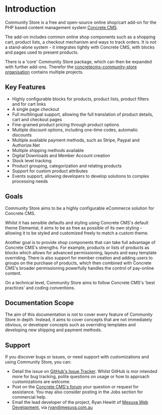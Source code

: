 # Introduction
 
Community Store is a free and open-source online shop/cart add-on for the PHP based content management system [Concrete CMS](https://www.concretecms.org/).

The add-on includes common online shop components such as a shopping cart, product lists, a checkout mechanism and ways to track orders. It is not a stand-alone system - it integrates tightly with Concrete CMS, with blocks and pages used to present products.

There is a 'core' Community Store package, which can then be expanded with further add-ons. Therefor the [concretecms-community-store organisation](https://github.com/concretecms-community-store) contains multiple projects.


## Key Features

- Highly configurable blocks for products, product lists, product filters and for cart links
- A single page checkout
- Full multilingual support, allowing the full translation of product details, cart and checkout pages
- Fine-grained product pricing through product options
- Multiple discount options, including one-time codes, automatic discounts
- Multiple available payment methods, such as Stripe, Paypal and Authorize.Net
- Multiple shipping methods available
- Digital Downloads and Member Account creation
- Stock level tracking
- Product grouping, categorization and relating products
- Support for custom product attributes
- Events support, allowing developers to develop solutions to complex processing needs


## Goals

Community Store aims to be a highly configurable eCommerce solution for Concrete CMS. 

Whilst it has sensible defaults and styling using Concrete CMS's default theme Elemental, it aims to be as free as possible of its own styling - allowing it to be styled and customized freely to match a custom theme.

Another goal is to provide shop components that can take full advantage of Concrete CMS's strengths. For example, products or lists of products as blocks which allows for advanced permissioning, layouts and easy template overriding. There is also support for member creation and adding users to groups on the purchase of products, which then combined with Concrete CMS's broader permissioning powerfully handles the control of pay-online content. 

On a technical level, Community Store aims to follow Concrete CMS's 'best practices' and coding conventions. 

 
## Documentation Scope

The aim of this documentation is not to cover every feature of Community Store in depth. Instead, it aims to cover concepts that are not immediately obvious, or developer concepts such as overriding templates and developing new shipping and payment methods.
 
## Support

If you discover bugs or issues, or need support with customizations and using Community Store, you can:

- Detail the issue on [GitHub's Issue Tracker](https://github.com/concretecms-community-store/community_store/issues). Whilst GitHub is mor intended more for bug tracking, polite questions on usage or how to approach customizations are welcome.
- Post on the [Concrete CMS's forum](https://forums.concretecms.org/c/ecommerce/10) your question or request for assistance. You may also consider posting in the Jobs section for commercial help.
- Email the lead developer of the project, Ryan Hewitt of [Mesuva Web Development](https://www.mesuva.com), via [ryan@mesuva.com.au](ryan@mesuva.com.au)
